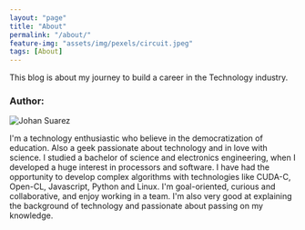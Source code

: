 ```yaml
---
layout: "page"
title: "About"
permalink: "/about/"
feature-img: "assets/img/pexels/circuit.jpeg"
tags: [About]
---
```


This blog is about my journey to build a career in the Technology industry.

### Author:

<div class="personal-img">
  <img src="{{ 'assets/img/about/personal.jpeg' | relative_url }}" alt="Johan Suarez" style="%100">
</div>


I'm a technology enthusiastic who believe in the democratization of education. Also a geek passionate about technology and in love with science. I studied a bachelor of science and electronics engineering, when I developed a huge interest in processors and software. I have had the opportunity to develop complex algorithms with technologies like CUDA-C, Open-CL, Javascript, Python and Linux. I'm goal-oriented, curious and collaborative, and enjoy working in a team. I'm also very good at explaining the background of technology and passionate about passing on my knowledge.